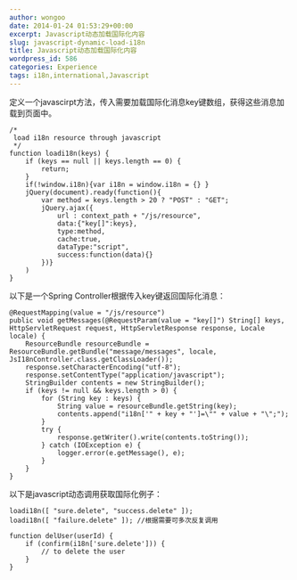 ```yaml
---
author: wongoo
date: 2014-01-24 01:53:29+00:00
excerpt: Javascript动态加载国际化内容
slug: javascript-dynamic-load-i18n
title: Javascript动态加载国际化内容
wordpress_id: 586
categories: Experience
tags: i18n,international,Javascript
---
```


定义一个javascirpt方法，传入需要加载国际化消息key键数组，获得这些消息加载到页面中。

    
    /*
     load i18n resource through javascript
     */
    function loadi18n(keys) {
    	if (keys == null || keys.length == 0) {
    		return;
    	}
    	if(!window.i18n){var i18n = window.i18n = {} }
    	jQuery(document).ready(function(){
    		var method = keys.length > 20 ? "POST" : "GET";
    		jQuery.ajax({
    			url : context_path + "/js/resource",
    			data:{"key[]":keys},
    			type:method,
    			cache:true,
    			dataType:"script",
    			success:function(data){}
    		})}
    	)
    }


以下是一个Spring Controller根据传入key键返回国际化消息：

    
    @RequestMapping(value = "/js/resource")
    public void getMessages(@RequestParam(value = "key[]") String[] keys, HttpServletRequest request, HttpServletResponse response, Locale locale) {
    	ResourceBundle resourceBundle = ResourceBundle.getBundle("message/messages", locale, JsI18nController.class.getClassLoader());
    	response.setCharacterEncoding("utf-8");
    	response.setContentType("application/javascript");
    	StringBuilder contents = new StringBuilder();
    	if (keys != null && keys.length > 0) {
    		for (String key : keys) {
    			String value = resourceBundle.getString(key);
    			contents.append("i18n['" + key + "']=\"" + value + "\";");
    		}
    		try {
    			response.getWriter().write(contents.toString());
    		} catch (IOException e) {
    			logger.error(e.getMessage(), e);
    		}
    	}	
    }


以下是javascript动态调用获取国际化例子：

    
    loadi18n([ "sure.delete", "success.delete" ]);
    loadi18n([ "failure.delete" ]); //根据需要可多次反复调用
    
    function delUser(userId) {
    	if (confirm(i18n['sure.delete'])) {
    		// to delete the user
    	}
    }
    

